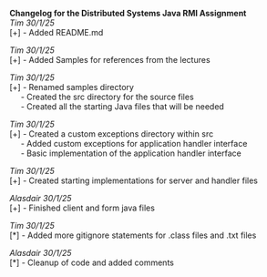 **Changelog for the Distributed Systems Java RMI Assignment**  
*Tim 30/1/25*  
[+] - Added README.md

*Tim 30/1/25*  
[+] - Added Samples for references from the lectures

*Tim 30/1/25*  
[+] - Renamed samples directory  
&nbsp;&nbsp;&nbsp;&nbsp; - Created the src directory for the source files  
&nbsp;&nbsp;&nbsp;&nbsp; - Created all the starting Java files that will be needed  

*Tim 30/1/25*  
[+] - Created a custom exceptions directory within src  
&nbsp;&nbsp;&nbsp;&nbsp; - Added custom exceptions for application handler interface  
&nbsp;&nbsp;&nbsp;&nbsp; - Basic implementation of the application handler interface  

*Tim 30/1/25*  
[+] - Created starting implementations for server and handler files

*Alasdair 30/1/25*  
[+] - Finished client and form java files

*Tim 30/1/25*  
[*] - Added more gitignore statements for .class files and .txt files

*Alasdair 30/1/25*  
[*] - Cleanup of code and added comments